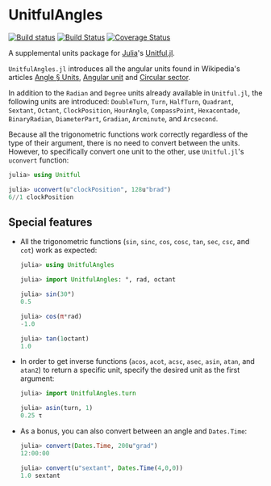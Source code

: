 # UnitfulAngles

[![Build status](https://ci.appveyor.com/api/projects/status/vhjolqjp4x0g4khi?svg=true)](https://ci.appveyor.com/project/yakir12/unitfulangles-jl)
[![Build Status](https://travis-ci.org/yakir12/UnitfulAngles.jl.svg?branch=master)](https://travis-ci.org/yakir12/UnitfulAngles.jl)
[![Coverage Status](https://coveralls.io/repos/github/yakir12/UnitfulAngles.jl/badge.svg?branch=master)](https://coveralls.io/github/yakir12/UnitfulAngles.jl?branch=master)

A supplemental units package for [Julia](https://julialang.org)'s [Unitful.jl](https://github.com/ajkeller34/Unitful.jl).

`UnitfulAngles.jl` introduces all the angular units found in Wikipedia's articles [Angle § Units](https://en.wikipedia.org/wiki/Angle#Units), [Angular unit](https://en.wikipedia.org/wiki/Angular_unit) and [Circular sector](https://en.wikipedia.org/wiki/Circular_sector).

In addition to the `Radian` and `Degree` units already available in `Unitful.jl`, the following units are introduced: `DoubleTurn`, `Turn`, `HalfTurn`, `Quadrant`, `Sextant`, `Octant`, `ClockPosition`, `HourAngle`, `CompassPoint`, `Hexacontade`, `BinaryRadian`, `DiameterPart`, `Gradian`, `Arcminute`, and `Arcsecond`.

Because all the trigonometric functions work correctly regardless of the type of their argument, there is no need to convert between the units. However, to specifically convert one unit to the other, use `Unitful.jl`'s `uconvert` function:
```julia
julia> using Unitful

julia> uconvert(u"clockPosition", 128u"brad")
6//1 clockPosition
```

## Special features

- All the trigonometric functions (`sin`, `sinc`, `cos`, `cosc`, `tan`, `sec`, `csc`, and `cot`) work as expected:
  ```julia
  julia> using UnitfulAngles

  julia> import UnitfulAngles: °, rad, octant

  julia> sin(30°)
  0.5

  julia> cos(π*rad)
  -1.0

  julia> tan(1octant)
  1.0
  ```
- In order to get inverse functions (`acos`, `acot`, `acsc`, `asec`, `asin`, `atan`, and `atan2`) to return a specific unit, specify the desired unit as the first argument: 
  ```julia
  julia> import UnitfulAngles.turn

  julia> asin(turn, 1)
  0.25 τ
  ```
- As a bonus, you can also convert between an angle and `Dates.Time`:
  ```julia
  julia> convert(Dates.Time, 200u"grad")
  12:00:00

  julia> convert(u"sextant", Dates.Time(4,0,0))
  1.0 sextant
  ```
